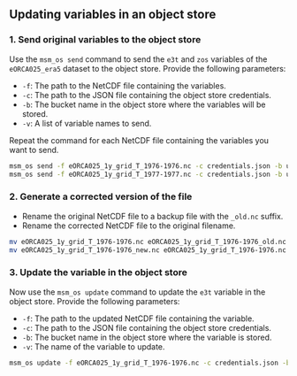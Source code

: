 ## Updating variables in an object store

### 1. Send original variables to the object store

Use the `msm_os send` command to send the `e3t` and `zos` variables of the `eORCA025_era5` dataset to the object store. Provide the following parameters:

- `-f`: The path to the NetCDF file containing the variables.
- `-c`: The path to the JSON file containing the object store credentials.
- `-b`: The bucket name in the object store where the variables will be stored.
- `-v`: A list of variable names to send.

Repeat the command for each NetCDF file containing the variables you want to send.

```bash
msm_os send -f eORCA025_1y_grid_T_1976-1976.nc -c credentials.json -b updatetest -v e3t zos
msm_os send -f eORCA025_1y_grid_T_1977-1977.nc -c credentials.json -b updatetest -v e3t zos
```
### 2. Generate a corrected version of the file

- Rename the original NetCDF file to a backup file with the `_old.nc` suffix.
- Rename the corrected NetCDF file to the original filename.

```bash
mv eORCA025_1y_grid_T_1976-1976.nc eORCA025_1y_grid_T_1976-1976_old.nc
mv eORCA025_1y_grid_T_1976-1976_new.nc eORCA025_1y_grid_T_1976-1976.nc
```

### 3. Update the variable in the object store

Now use the `msm_os update` command to update the `e3t` variable in the object store. Provide the following parameters:

- `-f`: The path to the updated NetCDF file containing the variable.
- `-c`: The path to the JSON file containing the object store credentials.
- `-b`: The bucket name in the object store where the variable is stored.
- `-v`: The name of the variable to update.

```bash
msm_os update -f eORCA025_1y_grid_T_1976-1976.nc -c credentials.json -b updatetest -v e3t
```
